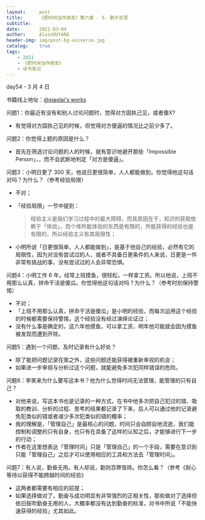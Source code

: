 ```yaml
---
layout:     post
title:      《把时间当作朋友》第六章 - 5. 勤于反思
subtitle:   
date:       2021-03-04
author:     AlainOUYANG
header-img: img/post-bg-universe.jpg
catalog:    true
tags:
    - 2021
    - 《把时间当作朋友》
    - 读书笔记
---
```


<!-- # 《把时间当作朋友》第六章 - 4. 正确复述 -->

day54 - 3 月 4 日

书籍线上地址：[@xiaolai's works](http://lixiaolai.com/#/befriending-time/)

问题1：你最近有没有和别人讨论问题时，觉得对方固执己见，或者傻X?

- 有觉得对方固执己见的时候，但觉得对方傻逼的情况比之前少多了。

问题2：你觉得上题的原因是什么？

- 首先在筛选讨论问题的人的时候，就有意识地避开那些「Impossible Person」，，而不会武断地判定「对方是傻逼」。

问题3：小明日更了 300 天，他说日更很简单，人人都能做到。你觉得他这句话对吗？为什么？（参考经验局限）

- 不对；
- 「经验局限」一节中提到：

    > 经验主义是我们学习过程中的最大障碍，而其原因在于，知识的获取依赖于「体验」，而个体所能体验的东西是有限的，所能获得的经验也是有限的，所以经验主义有其局限性；

- 小明所说「日更很简单，人人都能做到」，是基于他自己的经验，必然有它的局限性，因为对没有尝试过的人、或者不具备日更条件的人来说，日更是一件非常有挑战的事，没有尝试过的人会非常恐惧。

问题4：小明工作 6 年，经常上班摸鱼，很轻松，一样拿工资。所以他说，上班不用那么认真，拼命干活是傻瓜。你觉得他这句话对吗？为什么？（参考时刻保持警惕）

- 不对；
- 「上班不用那么认真，拼命干活是傻瓜」是小明的经验，而每次运用这个经验的时候都需要保持警惕，这个经验没有经过演绎论证过；
- 没有什么事是确定的，这六年他摸鱼，可以拿工资，明年他可能就会因为摸鱼被发现而遭到开除。

问题5：遇到一个问题，及时记录有什么好处？

- 除了能把问题记录在案之外，这些问题还能获得被重新审视的机会；
- 如果进一步审视与分析过这个问题，就能避免多次犯同样错误的危险。

问题6：李笑来为什么要写这本书？他为什么觉得时间无法管理，能管理的只有自己？

- 对他来说，写这本书也是记录的一种方式，在书中他多次把自己犯过的错、吸取的教训、分析的过程、思考的结果都记录了下来，后人可以通过他的记录避免犯类似的错或者减少多次犯类似的错的概率；
- 我的理解是，「管理自己」是最核心的问题，时间只会自顾自地流逝，我们能控制和调整的只有自身，也只有在具备了这样的认知之后，才能够进行下一步的行动；
- 作者在这里想表达「管理时间」只是「管理自己」的一个手段，需要在意识到只能「管理自己」之后才可以使用相应的工具和方法去「管理时间」。

问题7：有人说，勤奋无用。有人却说，勤则百弊皆除。你怎么看？（参考《耐心等待以获得不能跨越时间的经验》

- 这两者都需要有相应的前提；
- 如果选择做对了，勤奋与成功明显有非常强烈的正相关性，那些做对了选择但依旧鼓吹勤奋无用的人，大概率都没有达到勤奋的标准，对书中所说「不能快速获得的经验」尤其如此。
